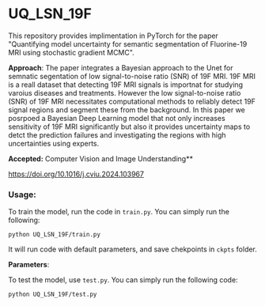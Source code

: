 # UQ_LSN_19F
This repository provides implimentation in PyTorch for the paper "Quantifying model uncertainty for semantic segmentation of Fluorine-19 MRI using stochastic gradient MCMC". 

**Approach**: The paper integrates a Bayesian approach to the Unet for semnatic segentation of low signal-to-noise ratio (SNR) of 19F MRI. 19F MRI is a reall dataset that detecting 19F MRI signals is importnat for studying varoius diseases and treatments. However the low signal-to-noise ratio (SNR) of 19F MRI necessitates computational methods to reliably detect 19F signal regions and segment these from the background. In this paper we posrpoed a Bayesian Deep Learning model that not only increases sensitivity of 19F MRI significantly but also it provides uncertainty maps to detct the prediction failures and investigating the regions with high uncertainties using experts. 

**Accepted:** Computer Vision and Image Understanding**

https://doi.org/10.1016/j.cviu.2024.103967







### Usage:

To train the model, run the code in `train.py`. You can simply run the following:

`python UQ_LSN_19F/train.py`

It will run code with default parameters, and save chekpoints in `ckpts` folder.

**Parameters**:


To test the model, use `test.py`. You can simply run the following code:

`python UQ_LSN_19F/test.py`



